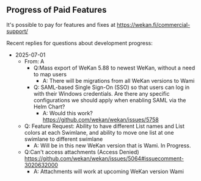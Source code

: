 ## Progress of Paid Features

It's possible to pay for features and fixes at https://wekan.fi/commercial-support/

Recent replies for questions about development progress:

- 2025-07-01
  - From: A
    - Q:Mass export of WeKan 5.88 to newest WeKan, without a need to map users
      - A: There will be migrations from all WeKan versions to Wami
    - Q: SAML-based Single Sign-On (SSO) so that users can log in with their Windows credentials. Are there any specific configurations we should apply when enabling SAML via the Helm Chart?
      - A: Would this work? https://github.com/wekan/wekan/issues/5758
  - Q: Feature Request: Ability to have different List names and List colors at each Swimlane, and ability to move one list at one swimlane to different swimlane
    - A: Will be in this new WeKan version that is Wami. In Progress.
  - Q:Can't access attachments (Access Denied) https://github.com/wekan/wekan/issues/5064#issuecomment-3020632000
    - A: Attachments will work at upcoming WeKan version Wami

